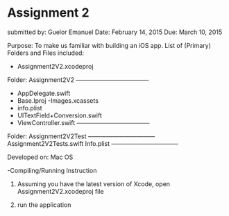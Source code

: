 # Assignment 2
submitted by: Guelor Emanuel 
Date: February 14, 2015
Due: March 10, 2015

Purpose: To make us familiar with building an iOS app.
List of (Primary) Folders and Files included:

- Assignment2V2.xcodeproj

Folder: Assignment2V2
————————————
- AppDelegate.swift
- Base.Iproj
-Images.xcassets
- info.plist
- UITextField+Conversion.swift
- ViewController.swift
————————————

Folder: Assignment2V2Test
———————————
Assignment2V2Tests.swift
Info.plist
———————————

Developed on: Mac OS

-Compiling/Running Instruction
1. Assuming you have the latest version of Xcode, open Assignment2V2.xcodeproj file

2. run the application
